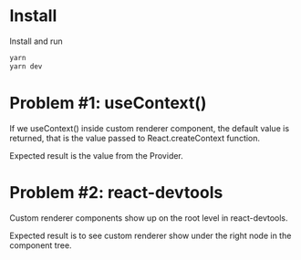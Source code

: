 # Install

Install and run
```bash
yarn
yarn dev
```

# Problem #1: useContext()

If we useContext() inside custom renderer component, the default value is returned, that is the value passed to React.createContext function.

Expected result is the value from the Provider.

# Problem #2: react-devtools
Custom renderer components show up on the root level in react-devtools.

Expected result is to see custom renderer show under the right node in the component tree.

